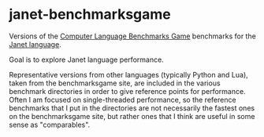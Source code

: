 # janet-benchmarksgame

Versions of the [Computer Language Benchmarks Game](https://benchmarksgame-team.pages.debian.net/benchmarksgame/index.html)
benchmarks for the [Janet language](https://janet-lang.org/).

Goal is to explore Janet language performance.

Representative versions from other languages (typically Python and Lua),
taken from the benchmarksgame site, are included in the various benchmark
directories in order to give reference points for performance.  Often
I am focused on single-threaded performance, so the reference benchmarks
that I put in the directories are not necessarily the fastest ones on
the benchmarksgame site, but rather ones that I think are useful
in some sense as "comparables".  


